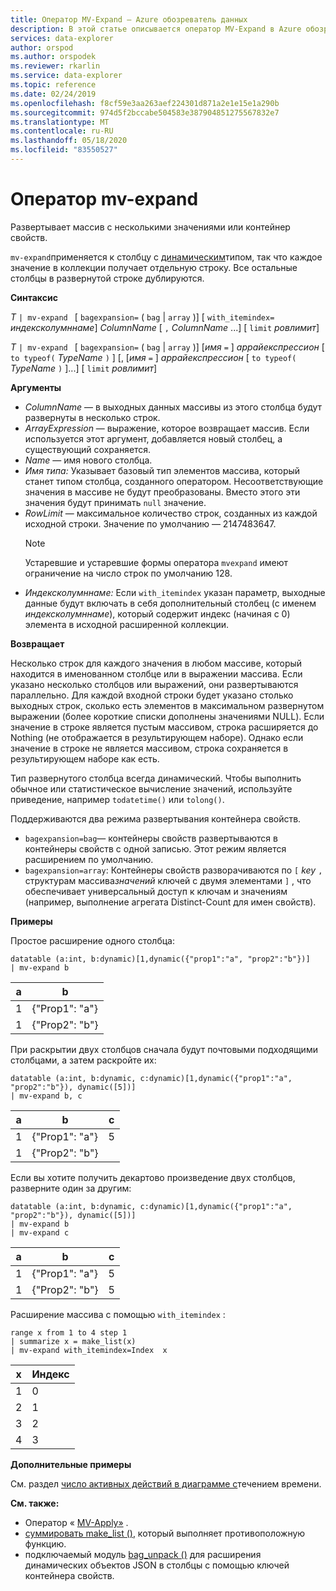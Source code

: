 ```yaml
---
title: Оператор MV-Expand — Azure обозреватель данных
description: В этой статье описывается оператор MV-Expand в Azure обозреватель данных.
services: data-explorer
author: orspod
ms.author: orspodek
ms.reviewer: rkarlin
ms.service: data-explorer
ms.topic: reference
ms.date: 02/24/2019
ms.openlocfilehash: f8cf59e3aa263aef224301d871a2e1e15e1a290b
ms.sourcegitcommit: 974d5f2bccabe504583e387904851275567832e7
ms.translationtype: MT
ms.contentlocale: ru-RU
ms.lasthandoff: 05/18/2020
ms.locfileid: "83550527"
---
```

# <a name="mv-expand-operator"></a>Оператор mv-expand

Развертывает массив с несколькими значениями или контейнер свойств.

`mv-expand`применяется к столбцу с [динамическим](./scalar-data-types/dynamic.md)типом, так что каждое значение в коллекции получает отдельную строку. Все остальные столбцы в развернутой строке дублируются. 

**Синтаксис**

*T* `| mv-expand ` [ `bagexpansion=` ( `bag`  |  `array` )] [ `with_itemindex=` *индексколумннаме*] *ColumnName* [ `,` *ColumnName* ...] [ `limit` *ровлимит*]

*T* `| mv-expand ` [ `bagexpansion=` ( `bag`  |  `array` )] [*имя* `=` ] *аррайекспрессион* [ `to typeof(` *TypeName* `)` ] [, [*имя* `=` ] *аррайекспрессион* [ `to typeof(` *TypeName* `)` ]...] [ `limit` *ровлимит*]

**Аргументы**

* *ColumnName* — в выходных данных массивы из этого столбца будут развернуты в несколько строк. 
* *ArrayExpression* — выражение, которое возвращает массив. Если используется этот аргумент, добавляется новый столбец, а существующий сохраняется.
* *Name* — имя нового столбца.
* *Имя типа:* Указывает базовый тип элементов массива, который станет типом столбца, созданного оператором. Несоответствующие значения в массиве не будут преобразованы. Вместо этого эти значения будут принимать `null` значение.
* *RowLimit* — максимальное количество строк, созданных из каждой исходной строки. Значение по умолчанию — 2147483647. 
  > [!Note] 
  > Устаревшие и устаревшие формы оператора `mvexpand` имеют ограничение на число строк по умолчанию 128.
* *Индексколумннаме:* Если `with_itemindex` указан параметр, выходные данные будут включать в себя дополнительный столбец (с именем *индексколумннаме*), который содержит индекс (начиная с 0) элемента в исходной расширенной коллекции. 

**Возвращает**

Несколько строк для каждого значения в любом массиве, который находится в именованном столбце или в выражении массива.
Если указано несколько столбцов или выражений, они развертываются параллельно. Для каждой входной строки будет указано столько выходных строк, сколько есть элементов в максимальном развернутом выражении (более короткие списки дополнены значениями NULL). Если значение в строке является пустым массивом, строка расширяется до Nothing (не отображается в результирующем наборе). Однако если значение в строке не является массивом, строка сохраняется в результирующем наборе как есть. 

Тип развернутого столбца всегда динамический. Чтобы выполнить обычное или статистическое вычисление значений, используйте приведение, например `todatetime()` или `tolong()`.

Поддерживаются два режима развертывания контейнера свойств.
* `bagexpansion=bag`— контейнеры свойств развертываются в контейнеры свойств с одной записью. Этот режим является расширением по умолчанию.
* `bagexpansion=array`: Контейнеры свойств разворачиваются по `[` *key* `,` структурам массива*значений* ключей с двумя элементами `]` , что обеспечивает универсальный доступ к ключам и значениям (например, выполнение агрегата Distinct-Count для имен свойств). 

**Примеры**

Простое расширение одного столбца:

<!-- csl: https://help.kusto.windows.net:443/Samples -->
 ```kusto
datatable (a:int, b:dynamic)[1,dynamic({"prop1":"a", "prop2":"b"})]
| mv-expand b 
```

|а|b|
|---|---|
|1|{"Prop1": "a"}|
|1|{"Prop2": "b"}|

При раскрытии двух столбцов сначала будут почтовыми подходящими столбцами, а затем раскройте их:

<!-- csl: https://help.kusto.windows.net:443/Samples -->
```kusto
datatable (a:int, b:dynamic, c:dynamic)[1,dynamic({"prop1":"a", "prop2":"b"}), dynamic([5])]
| mv-expand b, c 
```

|а|b|c|
|---|---|---|
|1|{"Prop1": "a"}|5|
|1|{"Prop2": "b"}||

Если вы хотите получить декартово произведение двух столбцов, разверните один за другим:

<!-- csl: https://help.kusto.windows.net:443/Samples -->
```kusto
datatable (a:int, b:dynamic, c:dynamic)[1,dynamic({"prop1":"a", "prop2":"b"}), dynamic([5])]
| mv-expand b 
| mv-expand c
```

|а|b|c|
|---|---|---|
|1|{"Prop1": "a"}|5|
|1|{"Prop2": "b"}|5|


Расширение массива с помощью `with_itemindex` :

<!-- csl: https://help.kusto.windows.net:443/Samples -->
```kusto
range x from 1 to 4 step 1 
| summarize x = make_list(x) 
| mv-expand with_itemindex=Index  x 
```

|x|Индекс|
|---|---|
|1|0|
|2|1|
|3|2|
|4|3|


**Дополнительные примеры**

См. раздел [число активных действий в диаграмме с](./samples.md#concurrent-activities)течением времени.

**См. также:**

- Оператор « [MV-Apply»](./mv-applyoperator.md) .
- [суммировать make_list ()](makelist-aggfunction.md), который выполняет противоположную функцию.
- подключаемый модуль [bag_unpack ()](bag-unpackplugin.md) для расширения динамических объектов JSON в столбцы с помощью ключей контейнера свойств.
